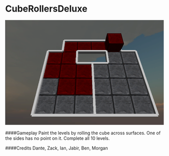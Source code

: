 CubeRollersDeluxe
=================

![readme image][1]

####Gameplay
Paint the levels by rolling the cube across surfaces. One of the sides has no point on it. Complete all 10 levels.

####Credits
Dante, Zack, Ian, Jabir, Ben, Morgan

  [1]: https://raw.githubusercontent.com/GameMakersUnion/CubeRollersDeluxe/master/README.png

